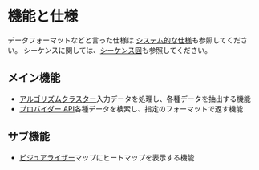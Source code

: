 # 機能と仕様

データフォーマットなどと言った仕様は [システム的な仕様](./system/README.md)も参照してください。
シーケンスに関しては、[シーケンス図](./system/sequence/RAEDME.md)も参照してください。

## メイン機能

- [アルゴリズムクラスター](./algorithm.md)入力データを処理し、各種データを抽出する機能
- [プロバイダー API](./provider.md)各種データを検索し、指定のフォーマットで返す機能

## サブ機能

- [ビジュアライザー](./visualizer.md)マップにヒートマップを表示する機能
